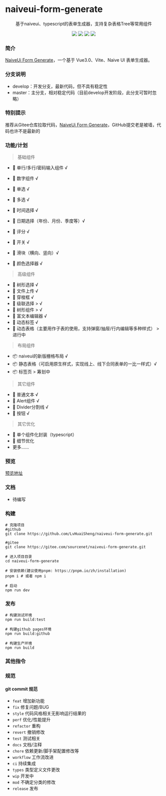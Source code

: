 # naiveui-form-generate

<p align="center">基于naiveui、typescript的表单生成器，支持复杂表格Tree等常用组件</p>
<p align="center">
  <a href="./LICENSE"><img allt="MIT License" src="https://badgen.net/badge/license/MIT/blue"/></a>
  <a href="./LICENSE"><img allt="MIT License" src="https://badgen.net/badge/naive-ui/^2.30.6/green"/></a>
  <a href="./LICENSE"><img allt="MIT License" src="https://badgen.net/badge/vue/^3.2.25/green"/></a>
  <a href="./LICENSE"><img allt="MIT License" src="https://badgen.net/badge/vite/^2.9.9/green"/></a>
</p>


### 简介

[NaiveUi Form Generate](https://gitee.com/sourcenet/naiveui-form-generate)，一个基于 Vue3.0、Vite、Naive UI 表单生成器。

### 分支说明
- develop：开发分支，最新代码，但不具有稳定性
- master：主分支，相对稳定代码（目前develop开发阶段，此分支可暂时忽略）

### 特别提示
推荐从Gitee仓库拉取代码，[NaiveUi Form Generate](https://gitee.com/sourcenet/naiveui-form-generate)，GitHub提交老是被墙，代码也许不是最新的

### 功能/计划
> 基础组件
- 🍉 单行/多行/密码输入组件 √
- 🍉 数字组件 √
- 🍉 单选 √
- 🍉 多选 √
- 🍉 时间选择 √
- 🍉 日期选择（年份、月份、季度等）√
- 🍉 评分 √
- 🍉 开关 √
- 🍉 滑块（横向、竖向）√

- 🍉 颜色选择器  √

> 高级组件
- 🍏 树形选择  √
- 🍏 文件上传 √
- 🍏 穿梭框 √
- 🍏 级联选择 > √
- 🍏 树形组件 > √
- 🍏 富文本编辑器 √
- 🍏 动态标签 √
- 🍏 动态表格（主要用作子表的使用，支持弹窗/抽屉/行内编辑等多种样式） > 进行中

> 布局组件
- 📦 naiveui的新版栅格布局 √
- 📦  静态表格（可启用原生样式，实现线上、线下合同表单的一比一样式）√
- 📦  标签页 > 筹划中

> 其它组件
- 🤹 普通文本 √
- 🤹 Alert组件 √
- 🤹 Divider分割线 √
- 🤹 按钮 √

> 其它优化
- 🚀 单个组件化封装（typescript）
- 🚀 细节优化
- 更多......
### 预览

[预览地址](http://152.136.97.190:8080/naiveui-form-generate)

### 文档
- 待编写

### 构建

```shell
# 克隆项目
#github
git clone https://github.com/LvHuaiSheng/naiveui-form-generate.git

#gitee
git clone https://gitee.com/sourcenet/naiveui-form-generate.git

# 进入项目目录
cd naiveui-form-generate

# 安装依赖(建议使用pnpm: https://pnpm.io/zh/installation)
pnpm i # 或者 npm i

# 启动
npm run dev
```

### 发布

```shell
# 构建测试环境
npm run build:test

# 构建github pages环境
npm run build:github

# 构建生产环境
npm run build
```

### 其他指令


### 规范

#### git commit 规范

- `feat` 增加新功能
- `fix` 修复问题/BUG
- `style` 代码风格相关无影响运行结果的
- `perf` 优化/性能提升
- `refactor` 重构
- `revert` 撤销修改
- `test` 测试相关
- `docs` 文档/注释
- `chore` 依赖更新/脚手架配置修改等
- `workflow` 工作流改进
- `ci` 持续集成
- `types` 类型定义文件更改
- `wip` 开发中
- `mod` 不确定分类的修改
- `release` 发布


